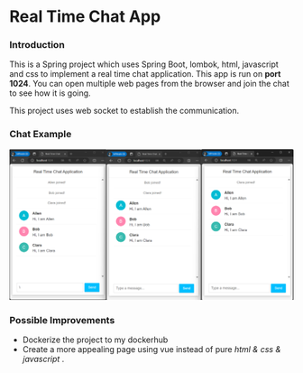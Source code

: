 # Real Time Chat App

### Introduction
This is a Spring project which uses Spring Boot, lombok, html, javascript and css to implement a real time chat application. 
This app is run on <b> port 1024</b>. You can open multiple web pages from the browser and join the chat to see how it is going. 

This project uses web socket to establish the communication. 

### Chat Example
![img.png](img.png)

### Possible Improvements
* Dockerize the project to my dockerhub
* Create a more appealing page using vue instead of pure <i> html & css & javascript </i>.

